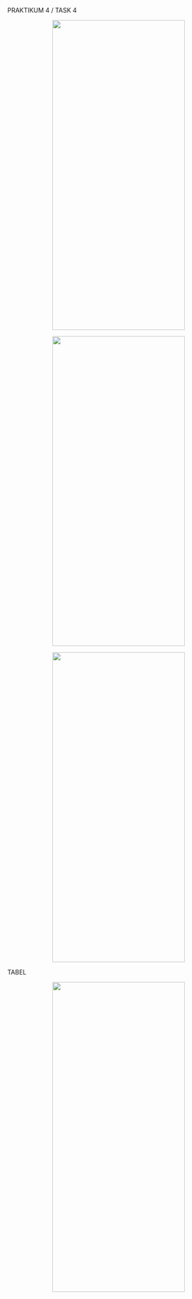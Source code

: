 PRAKTIKUM 4 / TASK 4

<p align="center">
  <img width="300" height="700" src="https://i.imgur.com/34Gg7An.png">
</p>

<p align="center">
  <img width="300" height="700" src="https://i.imgur.com/JdCVrXA.png">
</p>

<p align="center">
  <img width="300" height="700" src="https://i.imgur.com/ELyj2I5.png">
</p>

TABEL
<p align="center">
  <img width="300" height="700" src="https://i.imgur.com/onqiSAY.jpeg">
</p>
